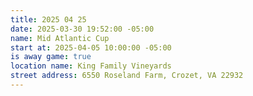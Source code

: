 ```yaml
---
title: 2025 04 25
date: 2025-03-30 19:52:00 -05:00
name: Mid Atlantic Cup
start at: 2025-04-05 10:00:00 -05:00
is away game: true
location name: King Family Vineyards
street address: 6550 Roseland Farm, Crozet, VA 22932
---
```


